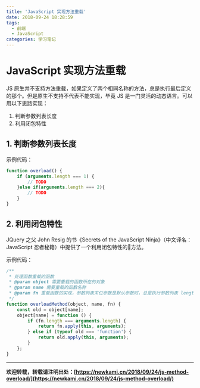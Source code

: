 ```yaml
---
title: 'JavaScript 实现方法重载'
date: 2018-09-24 18:28:59
tags:
  - 前端
  - JavaScript
categories: 学习笔记
---
```


# JavaScript 实现方法重载

JS 原生并不支持方法重载，如果定义了两个相同名称的方法，总是执行最后定义的那个。但是原生不支持不代表不能实现，毕竟 JS 是一门灵活的动态语言。可以用以下思路实现：

1. 判断参数列表长度
2. 利用闭包特性

<!-- more -->

## 1. 判断参数列表长度

示例代码：

```javascript
function overload() {
    if (arguments.length === 1) {
        // TODO
    }else if(arguments.length === 2){
        // TODO
    }
}
```

## 2. 利用闭包特性

JQuery 之父 John Resig 的书《Secrets of the JavaScript Ninja》（中文译名：JavaScript 忍者秘籍）中提供了一个利用闭包特性的方法。

示例代码：

```javascript
/**
 * 处理函数重载的函数
 * @param object 需要重载的函数所在的对象
 * @param name 需要重载的函数名称
 * @param fn 重载函数的实现，参数列表末位参数是默认参数时，总是执行参数列表 length 为实参列表 length+1 的那个函数
 */
function overloadMethod(object, name, fn) {
    const old = object[name];
    object[name] = function () {
        if (fn.length === arguments.length) {
            return fn.apply(this, arguments);
        } else if (typeof old === 'function') {
            return old.apply(this, arguments);
        }
    };
}
```

---

**欢迎转载，转载请注明出处：[https://newkami.cn/2018/09/24/js-method-overload/](https://newkami.cn/2018/09/24/js-method-overload/)**